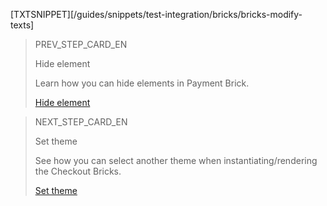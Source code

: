 [TXTSNIPPET][/guides/snippets/test-integration/bricks/bricks-modify-texts]

> PREV_STEP_CARD_EN
>
> Hide element
>
> Learn how you can hide elements in Payment Brick.
>
> [Hide element](/developers/en/docs/checkout-bricks/payment-brick/additional-customization/hide-element)

> NEXT_STEP_CARD_EN
>
> Set theme
>
> See how you can select another theme when instantiating/rendering the Checkout Bricks.
>
> [Set theme](/developers/en/docs/checkout-bricks/payment-brick/additional-content/set-theme)